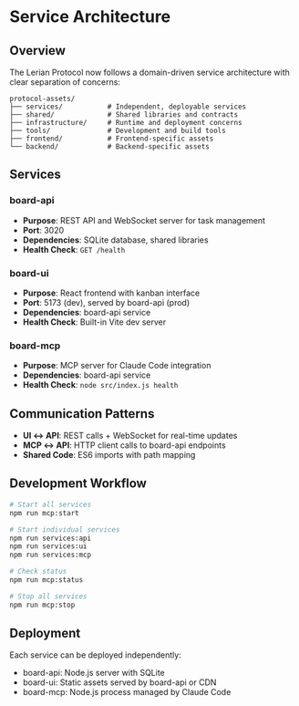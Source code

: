 # Service Architecture

## Overview

The Lerian Protocol now follows a domain-driven service architecture with clear separation of concerns:

```
protocol-assets/
├── services/           # Independent, deployable services
├── shared/             # Shared libraries and contracts
├── infrastructure/     # Runtime and deployment concerns
├── tools/              # Development and build tools
├── frontend/           # Frontend-specific assets
└── backend/            # Backend-specific assets
```

## Services

### board-api

- **Purpose**: REST API and WebSocket server for task management
- **Port**: 3020
- **Dependencies**: SQLite database, shared libraries
- **Health Check**: `GET /health`

### board-ui

- **Purpose**: React frontend with kanban interface
- **Port**: 5173 (dev), served by board-api (prod)
- **Dependencies**: board-api service
- **Health Check**: Built-in Vite dev server

### board-mcp

- **Purpose**: MCP server for Claude Code integration
- **Dependencies**: board-api service
- **Health Check**: `node src/index.js health`

## Communication Patterns

- **UI ↔ API**: REST calls + WebSocket for real-time updates
- **MCP ↔ API**: HTTP client calls to board-api endpoints
- **Shared Code**: ES6 imports with path mapping

## Development Workflow

```bash
# Start all services
npm run mcp:start

# Start individual services
npm run services:api
npm run services:ui
npm run services:mcp

# Check status
npm run mcp:status

# Stop all services
npm run mcp:stop
```

## Deployment

Each service can be deployed independently:

- board-api: Node.js server with SQLite
- board-ui: Static assets served by board-api or CDN
- board-mcp: Node.js process managed by Claude Code
